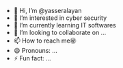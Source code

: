 - 👋 Hi, I’m @yasseralayan
- 👀 I’m interested in cyber security
- 🌱 I’m currently learning IT softwares
- 💞️ I’m looking to collaborate on ...
- 📫 How to reach me㊙️
- 😄 Pronouns: ...
- ⚡ Fun fact: ...

<!---
yasseralayan/yasseralayan is a ✨ special ✨ repository because its `README.md` (this file) appears on your GitHub profile.
You can click the Preview link to take a look at your changes.
--->
